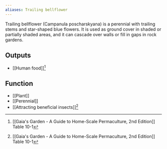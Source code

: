 ```yaml
---
aliases: Trailing bellflower
---
```

Trailing bellflower (Campanula poscharskyana) is a perennial with trailing stems and star-shaped blue flowers. It is used as ground cover in shaded or partially shaded areas, and it can cascade over walls or fill in gaps in rock gardens.
## Outputs

- [[Human food]][^1]
## Function
- [[Plant]]
- [[Perennial]]
- [[Attracting beneficial insects]][^1]

[^1]: [[Gaia's Garden - A Guide to Home-Scale Permaculture, 2nd Edition]] Table 10-1